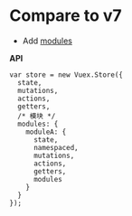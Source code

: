 # Compare to v7

- Add [modules](https://vuex.vuejs.org/api/#modules)

**API**

```TS
var store = new Vuex.Store({
  state,
  mutations,
  actions,
  getters,
  /* 模块 */
  modules: {
    moduleA: {
      state,
      namespaced,
      mutations,
      actions,
      getters,
      modules
    }
  }
});
```
